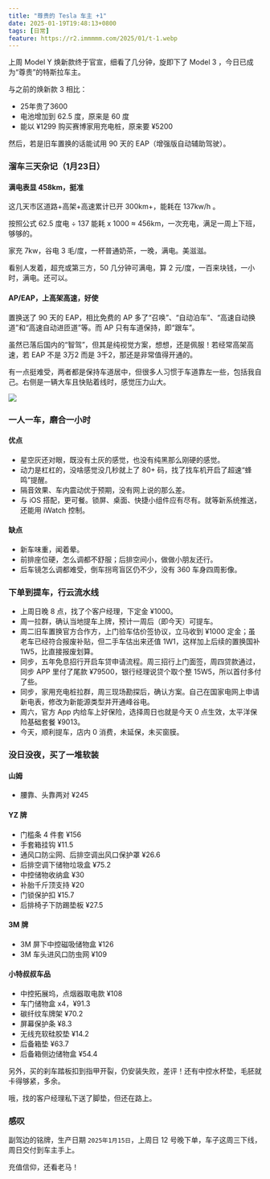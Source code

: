 ```yaml
---
title: "尊贵的 Tesla 车主 +1"
date: 2025-01-19T19:48:13+0800
tags: [日常]
feature: https://r2.immmmm.com/2025/01/t-1.webp
---
```


上周 Model Y 焕新款终于官宣，细看了几分钟，旋即下了 Model 3 ，今日已成为“尊贵”的特斯拉车主。

与之前的焕新款 3 相比：

- 25年贵了3600
- 电池增加到 62.5 度，原来是 60 度
- 能以 ¥1299 购买赛博家用充电桩，原来要 ¥5200

<!--more-->

然后，若是旧车置换的话能试用 90 天的 EAP（增强版自动辅助驾驶）。

### 溜车三天杂记（1月23日）

#### 满电表显 458km，挺准

这几天市区道路+高架+高速累计已开 300km+，能耗在 137kw/h 。

按照公式 62.5 度电 ÷ 137 能耗 x 1000 ≈ 456km，一次充电，满足一周上下班，够够的。

家充 7kw，谷电 3 毛/度，一杯普通奶茶，一晚，满电。美滋滋。

看别人发着，超充或第三方，50 几分钟可满电，算 2 元/度，一百来块钱，一小时，满电。还可以。

#### AP/EAP，上高架高速，好使

置换送了 90 天的 EAP，相比免费的 AP 多了“召唤”、“自动泊车”、“高速自动换道”和“高速自动进匝道”等。而 AP 只有车道保持，即“跟车”。

虽然已落后国内的“智驾”，但其是纯视觉方案，想想，还是佩服！若经常高架高速，若 EAP 不是 3万2 而是 3千2，那还是非常值得开通的。

有一点挺难受，两者都是保持车道居中，但很多人习惯于车道靠左一些，包括我自己。右侧是一辆大车且快贴着线时，感觉压力山大。

![](https://r2.immmmm.com/2025/01/IMG_8167.JPEG)

### 一人一车，磨合一小时

#### 优点

- 星空灰还对眼，既没有土灰的感觉，也没有纯黑那么刚硬的感觉。
- 动力是杠杠的，没啥感觉没几秒就上了 80+ 码，找了找车机开启了超速“蜂鸣”提醒。
- 隔音效果、车内震动优于预期，没有网上说的那么差。
- 与 iOS 搭配，更可餐。锁屏、桌面、快捷小组件应有尽有。就等新系统推送，还能用 iWatch 控制。

#### 缺点

- 新车味重，闻着晕。
- 前排座位硬，怎么调都不舒服；后排空间小，做做小朋友还行。
- 后车镜怎么调都难受，倒车拐弯盲区仍不少，没有 360 车身四周影像。

### 下单到提车，行云流水线

- 上周日晚 8 点，找了个客户经理，下定金 ¥1000。
- 周一拉群，确认当地提车上牌，预计一周后（即今天）可提车。
- 周二旧车置换官方合作方，上门验车估价签协议，立马收到 ¥1000 定金；虽老车已经符合报废补贴，但二手车估出来还值 1W1，这样加上后续的置换国补 1W5，比直接报废划算。
- 同步，五年免息招行开启车贷申请流程。周三招行上门面签，周四贷款通过，同步 APP 里付了尾款 ¥79500，银行经理说贷个取个整 15W5，所以首付多付了些。
- 同步，家用充电桩拉群，周三现场勘探后，确认方案。自己在国家电网上申请新电表，修改为新能源类型并开通峰谷电。
- 周六，官方 App 内给车上好保险，选择周日也就是今天 0 点生效，太平洋保险基础套餐 ¥9013。
- 今天，顺利提车，店内 0 消费，未延保，未买窗膜。

### 没日没夜，买了一堆软装

#### 山姆

- 腰靠、头靠两对 ¥245

#### YZ 牌

- 门槛条 4 件套 ¥156
- 手套箱挂钩 ¥11.5
- 通风口防尘网、后排空调出风口保护罩 ¥26.6
- 后排空调下储物垃圾盒 ¥75.2
- 中控储物收纳盒 ¥30
- 补胎千斤顶支持 ¥20
- 门锁保护扣 ¥15.7
- 后排椅子下防踢垫板 ¥27.5

#### 3M 牌

- 3M 屏下中控磁吸储物盒 ¥126
- 3M 车头进风口防虫网 ¥109

#### 小特叔叔车品

- 中控拓展坞，点烟器取电款 ¥108
- 车门储物盒 x4，¥91.3
- 碳纤纹车牌架 ¥70.2
- 屏幕保护条 ¥8.3
- 无线充软硅胶垫 ¥14.2
- 后备箱垫 ¥63.7
- 后备箱侧边储物盒 ¥54.4

另外，买的刹车踏板扣到指甲开裂，仍安装失败，差评！还有中控水杯垫，毛胚就卡得够紧，多余。

哦，找的客户经理私下送了脚垫，但还在路上。

### 感叹

副驾边的铭牌，生产日期 `2025年1月15日`，上周日 12 号晚下单，车子这周三下线，周日交付到车主手上。

充值信仰，还看老马！